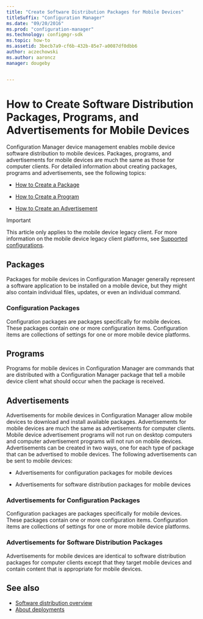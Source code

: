 ```yaml
---
title: "Create Software Distribution Packages for Mobile Devices"
titleSuffix: "Configuration Manager"
ms.date: "09/20/2016"
ms.prod: "configuration-manager"
ms.technology: configmgr-sdk
ms.topic: how-to
ms.assetid: 3becb7a9-cf6b-432b-85e7-a0087df0dbb6
author: aczechowski
ms.author: aaroncz
manager: dougeby


---
```

# How to Create Software Distribution Packages, Programs, and Advertisements for Mobile Devices
Configuration Manager device management enables mobile device software distribution to mobile devices. Packages, programs, and advertisements for mobile devices are much the same as those for computer clients. For detailed information about creating packages, programs and advertisements, see the following topics:  

-   [How to Create a Package](../../develop/core/servers/configure/how-to-create-a-package.md)  

-   [How to Create a Program](../../develop/core/servers/configure/how-to-create-a-program.md)  

-   [How to Create an Advertisement](../../develop/core/servers/configure/how-to-create-an-advertisement.md)  

> [!IMPORTANT]
> This article only applies to the mobile device legacy client. For more information on the mobile device legacy client platforms, see [Supported configurations](../../core/plan-design/configs/supported-operating-systems-for-clients-and-devices.md#windows-ce-computers).

## Packages  
 Packages for mobile devices in Configuration Manager generally represent a software application to be installed on a mobile device, but they might also contain individual files, updates, or even an individual command.  

### Configuration Packages  
 Configuration packages are packages specifically for mobile devices. These packages contain one or more configuration items. Configuration items are collections of settings for one or more mobile device platforms.  

## Programs  
 Programs for mobile devices in Configuration Manager are commands that are distributed with a Configuration Manager package that tell a mobile device client what should occur when the package is received.  

## Advertisements  
 Advertisements for mobile devices in Configuration Manager allow mobile devices to download and install available packages. Advertisements for mobile devices are much the same as advertisements for computer clients. Mobile device advertisement programs will not run on desktop computers and computer advertisement programs will not run on mobile devices. Advertisements can be created in two ways, one for each type of package that can be advertised to mobile devices. The following advertisements can be sent to mobile devices:  

-   Advertisements for configuration packages for mobile devices  

-   Advertisements for software distribution packages for mobile devices  

### Advertisements for Configuration Packages  
 Configuration packages are packages specifically for mobile devices. These packages contain one or more configuration items. Configuration items are collections of settings for one or more mobile device platforms.  

### Advertisements for Software Distribution Packages  
 Advertisements for mobile devices are identical to software distribution packages for computer clients except that they target mobile devices and contain content that is appropriate for mobile devices.  

## See also

- [Software distribution overview](../core/servers/configure/software-distribution-overview.md)
- [About deployments](../core/servers/configure/about-software-distribution-deployments.md)
